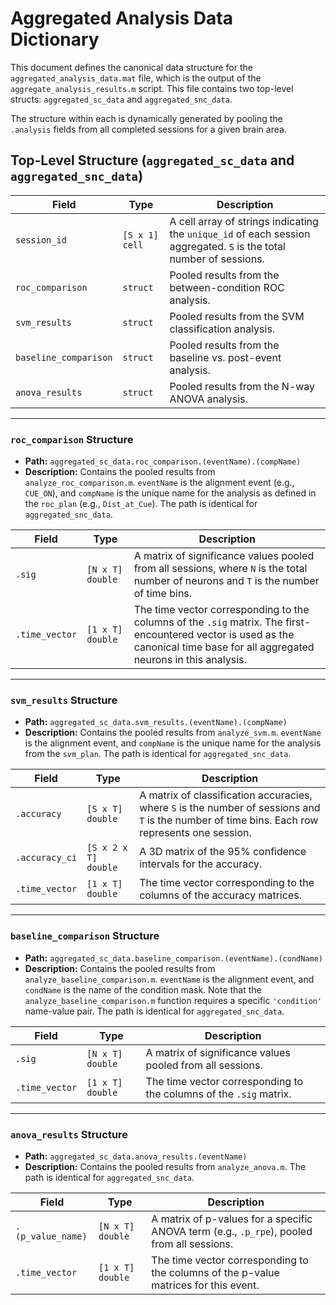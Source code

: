 # Aggregated Analysis Data Dictionary

This document defines the canonical data structure for the `aggregated_analysis_data.mat` file, which is the output of the `aggregate_analysis_results.m` script. This file contains two top-level structs: `aggregated_sc_data` and `aggregated_snc_data`.

The structure within each is dynamically generated by pooling the `.analysis` fields from all completed sessions for a given brain area.

## Top-Level Structure (`aggregated_sc_data` and `aggregated_snc_data`)

| Field | Type | Description |
|---|---|---|
| `session_id` | `[S x 1] cell` | A cell array of strings indicating the `unique_id` of each session aggregated. `S` is the total number of sessions. |
| `roc_comparison` | `struct` | Pooled results from the between-condition ROC analysis. |
| `svm_results` | `struct` | Pooled results from the SVM classification analysis. |
| `baseline_comparison` | `struct` | Pooled results from the baseline vs. post-event analysis. |
| `anova_results` | `struct` | Pooled results from the N-way ANOVA analysis. |

---

### `roc_comparison` Structure

-   **Path:** `aggregated_sc_data.roc_comparison.(eventName).(compName)`
-   **Description:** Contains the pooled results from `analyze_roc_comparison.m`. `eventName` is the alignment event (e.g., `CUE_ON`), and `compName` is the unique name for the analysis as defined in the `roc_plan` (e.g., `Dist_at_Cue`). The path is identical for `aggregated_snc_data`.

| Field | Type | Description |
|---|---|---|
| `.sig` | `[N x T] double` | A matrix of significance values pooled from all sessions, where `N` is the total number of neurons and `T` is the number of time bins. |
| `.time_vector` | `[1 x T] double` | The time vector corresponding to the columns of the `.sig` matrix. The first-encountered vector is used as the canonical time base for all aggregated neurons in this analysis. |

---

### `svm_results` Structure

-   **Path:** `aggregated_sc_data.svm_results.(eventName).(compName)`
-   **Description:** Contains the pooled results from `analyze_svm.m`. `eventName` is the alignment event, and `compName` is the unique name for the analysis from the `svm_plan`. The path is identical for `aggregated_snc_data`.

| Field | Type | Description |
|---|---|---|
| `.accuracy` | `[S x T] double` | A matrix of classification accuracies, where `S` is the number of sessions and `T` is the number of time bins. Each row represents one session. |
| `.accuracy_ci` | `[S x 2 x T] double` | A 3D matrix of the 95% confidence intervals for the accuracy. |
| `.time_vector` | `[1 x T] double` | The time vector corresponding to the columns of the accuracy matrices. |

---

### `baseline_comparison` Structure

-   **Path:** `aggregated_sc_data.baseline_comparison.(eventName).(condName)`
-   **Description:** Contains the pooled results from `analyze_baseline_comparison.m`. `eventName` is the alignment event, and `condName` is the name of the condition mask. Note that the `analyze_baseline_comparison.m` function requires a specific `'condition'` name-value pair. The path is identical for `aggregated_snc_data`.

| Field | Type | Description |
|---|---|---|
| `.sig` | `[N x T] double` | A matrix of significance values pooled from all sessions. |
| `.time_vector` | `[1 x T] double`| The time vector corresponding to the columns of the `.sig` matrix. |

---

### `anova_results` Structure

-   **Path:** `aggregated_sc_data.anova_results.(eventName)`
-   **Description:** Contains the pooled results from `analyze_anova.m`. The path is identical for `aggregated_snc_data`.

| Field | Type | Description |
|---|---|---|
| `.(p_value_name)` | `[N x T] double` | A matrix of p-values for a specific ANOVA term (e.g., `.p_rpe`), pooled from all sessions. |
| `.time_vector` | `[1 x T] double` | The time vector corresponding to the columns of the p-value matrices for this event. |